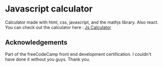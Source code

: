 # Javascript calculator

Calculator made with html, css, javascript, and the mathjs library. Also react.
You can check out the calculator here : [Js Calculator](https://js-calc.pages.dev)

## Acknowledgements

Part of the freeCodeCamp front end development certification. I couldn't have done it without you guys. Thank you.
